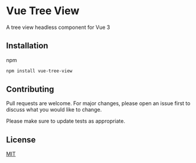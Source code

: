 # Vue Tree View

A tree view headless component for Vue 3

## Installation

npm

```bash
npm install vue-tree-view
```

## Contributing

Pull requests are welcome. For major changes, please open an issue first
to discuss what you would like to change.

Please make sure to update tests as appropriate.

## License

[MIT](https://choosealicense.com/licenses/mit/)
